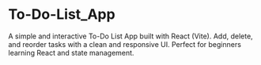 # To-Do-List_App
A simple and interactive To-Do List App built with React (Vite). Add, delete, and reorder tasks with a clean and responsive UI. Perfect for beginners learning React and state management.
